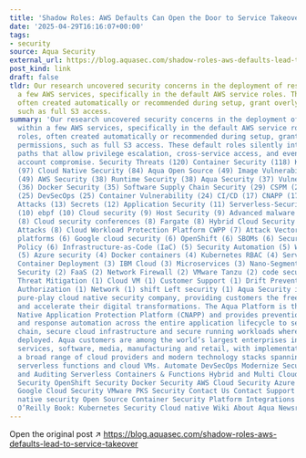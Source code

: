 ```yaml
---
title: 'Shadow Roles: AWS Defaults Can Open the Door to Service Takeover'
date: '2025-04-29T16:16:07+00:00'
tags:
- security
source: Aqua Security
external_url: https://blog.aquasec.com/shadow-roles-aws-defaults-lead-to-service-takeover
post_kind: link
draft: false
tldr: Our research uncovered security concerns in the deployment of resources within
  a few AWS services, specifically in the default AWS service roles. These roles,
  often created automatically or recommended during setup, grant overly broad permissions,
  such as full S3 access.
summary: 'Our research uncovered security concerns in the deployment of resources
  within a few AWS services, specifically in the default AWS service roles. These
  roles, often created automatically or recommended during setup, grant overly broad
  permissions, such as full S3 access. These default roles silently introduce attack
  paths that allow privilege escalation, cross-service access, and even potential
  account compromise. Security Threats (120) Container Security (118) Kubernetes Security
  (97) Cloud Native Security (84) Aqua Open Source (49) Image Vulnerability Scanning
  (49) AWS Security (38) Runtime Security (38) Aqua Security (37) Vulnerability Management
  (36) Docker Security (35) Software Supply Chain Security (29) CSPM (28) Cloud compliance
  (25) DevSecOps (25) Container Vulnerability (24) CI/CD (17) CNAPP (17) Supply Chain
  Attacks (13) Secrets (12) Application Security (11) Serverless-Security (11) Kubernetes
  (10) ebpf (10) Cloud security (9) Host Security (9) Advanced malware protection
  (8) Cloud security conferences (8) Fargate (8) Hybrid Cloud Security (8) Malware
  Attacks (8) Cloud Workload Protection Platform CWPP (7) Attack Vector (6) Container
  platforms (6) Google cloud security (6) OpenShift (6) SBOMs (6) Secure VM (6) Security
  Policy (6) Infrastructure-as-Code (IaC) (5) Security Automation (5) Windows Containers
  (5) Azure security (4) Docker containers (4) Kubernetes RBAC (4) Service Mesh (4)
  Container Deployment (3) IBM Cloud (3) Microservices (3) Nano-Segmentation (3) Agentless
  Security (2) FaaS (2) Network Firewall (2) VMware Tanzu (2) code security (2) Advanced
  Threat Mitigation (1) Cloud VM (1) Customer Support (1) Drift Prevention (1) Kubernetes
  Authorization (1) Network (1) shift Left security (1) Aqua Security is the largest
  pure-play cloud native security company, providing customers the freedom to innovate
  and accelerate their digital transformations. The Aqua Platform is the leading Cloud
  Native Application Protection Platform (CNAPP) and provides prevention, detection,
  and response automation across the entire application lifecycle to secure the supply
  chain, secure cloud infrastructure and secure running workloads wherever they are
  deployed. Aqua customers are among the world’s largest enterprises in financial
  services, software, media, manufacturing and retail, with implementations across
  a broad range of cloud providers and modern technology stacks spanning containers,
  serverless functions and cloud VMs. Automate DevSecOps Modernize Security Compliance
  and Auditing Serverless Containers & Functions Hybrid and Multi Cloud Kubernetes
  Security OpenShift Security Docker Security AWS Cloud Security Azure Cloud Security
  Google Cloud Security VMware PKS Security Contact Us Contact Support Aqua Cloud
  native security Open Source Container Security Platform Integrations Live Webinars
  O’Reilly Book: Kubernetes Security Cloud native Wiki About Aqua Newsroom Careers.'
---
```

Open the original post ↗ https://blog.aquasec.com/shadow-roles-aws-defaults-lead-to-service-takeover
